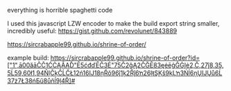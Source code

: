 everything is horrible spaghetti code

I used this javascript LZW encoder to make the build export string smaller, incredibly useful:
https://gist.github.com/revolunet/843889

https://sircrabapple99.github.io/shrine-of-order/

example build: https://sircrabapple99.github.io/shrine-of-order?id=["1",ā00ăāĈĈ1ĆĊĄĂĄĎ"Ē5ćđďĒĈ3Ė"75Ĉ2ğĄ2ĈĞĒ83ęėēģĜĠĮė2,Č,27ĵ8,35,5Ĺ59,60ł1,94ŇļČķČĹČŁ12ń16Ĳ18ņŘŏ96ĵ1ķ2Řĵ6ŉ26ļŧŞĶš9ķĻŉ3Ńĺ6ņŲĲŲů6Ĺ37ż7Ł38ńƂű8ůňĺ9ļ4Ř]#
